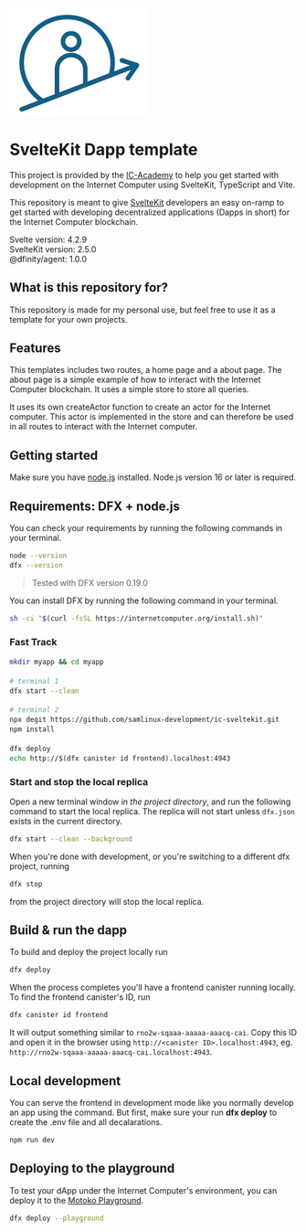 <p align="left" >
  <img width="240"  src="static/icAcademy.png">
</p>

# SvelteKit Dapp template

This project is provided by the [IC-Academy](https://blog.icacademy.at/blogs/starterKit) to help you get started with development on the Internet Computer using SvelteKit, TypeScript and Vite.

This repository is meant to give [SvelteKit](https://kit.svelte.dev/) developers an easy on-ramp to get started with developing decentralized applications (Dapps in short) for the Internet Computer blockchain.

Svelte version:  4.2.9   
SvelteKit version: 2.5.0  
@dfinity/agent: 1.0.0   

## What is this repository for?
This repository is made for my personal use, but feel free to use it as a template for your own projects.

## Features
This templates includes two routes, a home page and a about page. The about page is a simple example of how to interact with the Internet Computer blockchain. It uses a simple store to store all queries.

It uses its own createActor function to create an actor for the Internet computer. This actor is implemented in the store and can therefore be used in all routes to interact with the Internet computer.

## Getting started
Make sure you have [node.js](https://nodejs.org/) installed. Node.js version 16 or later is required.

## Requirements: DFX + node.js

You can check your requirements by running the following commands in your terminal.

```bash
node --version
dfx --version
```

>Tested with DFX version 0.19.0

You can install DFX by running the following command in your terminal.
```bash
sh -ci "$(curl -fsSL https://internetcomputer.org/install.sh)"
```

### Fast Track
```bash
mkdir myapp && cd myapp

# terminal 1
dfx start --clean

# terminal 2
npx degit https://github.com/samlinux-development/ic-sveltekit.git
npm install

dfx deploy 
echo http://$(dfx canister id frontend).localhost:4943
```



### Start and stop the local replica

Open a new terminal window _in the project directory_, and run the following command to start the local replica. The replica will not start unless `dfx.json` exists in the current directory.

```bash
dfx start --clean --background
```

When you're done with development, or you're switching to a different dfx project, running

```bash
dfx stop
```

from the project directory will stop the local replica.

## Build & run the dapp

To build and deploy the project locally run

```bash
dfx deploy
```

When the process completes you'll have a frontend canister running locally. To find the frontend canister's ID, run

```bash
dfx canister id frontend
```

It will output something similar to `rno2w-sqaaa-aaaaa-aaacq-cai`. Copy this ID and open it in the browser using `http://<canister ID>.localhost:4943`, eg. `http://rno2w-sqaaa-aaaaa-aaacq-cai.localhost:4943`.

## Local development

You can serve the frontend in development mode like you normally develop an app using the command. But first, make sure your run **dfx deploy** to create the .env file and all decalarations.

```bash
npm run dev
```

## Deploying to the playground

To test your dApp under the Internet Computer's environment, you can deploy it to the [Motoko Playground](https://m7sm4-2iaaa-aaaab-qabra-cai.raw.ic0.app/).

```bash
dfx deploy --playground
```
